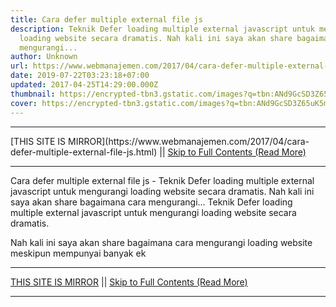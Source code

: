 ```yaml
---
title: Cara defer multiple external file js
description: Teknik Defer loading multiple external javascript untuk mengurangi
  loading website secara dramatis. Nah kali ini saya akan share bagaimana cara
  mengurangi...
author: Unknown
url: https://www.webmanajemen.com/2017/04/cara-defer-multiple-external-file-js.html
date: 2019-07-22T03:23:18+07:00
updated: 2017-04-25T14:29:00.000Z
thumbnail: https://encrypted-tbn3.gstatic.com/images?q=tbn:ANd9GcSD3Z65uK5mWj1kFiaYKxcVJ8w0XiysZTz3V3ak8FIwpkFiTpnc
cover: https://encrypted-tbn3.gstatic.com/images?q=tbn:ANd9GcSD3Z65uK5mWj1kFiaYKxcVJ8w0XiysZTz3V3ak8FIwpkFiTpnc
---
```


<hr/> [THIS SITE IS MIRROR](https://www.webmanajemen.com/2017/04/cara-defer-multiple-external-file-js.html) || <a href="https://www.webmanajemen.com/2017/04/cara-defer-multiple-external-file-js.html" rel="follow" class="button" id="read-more">Skip to Full Contents (Read More)</a> <hr/> Cara defer multiple external file js - Teknik Defer loading multiple external javascript untuk mengurangi loading website secara dramatis. Nah kali ini saya akan share bagaimana cara mengurangi... Teknik Defer loading multiple external javascript untuk mengurangi loading website secara dramatis.

Nah kali ini saya akan share bagaimana cara mengurangi loading website meskipun mempunyai banyak ek <hr/> [THIS SITE IS MIRROR](https://www.webmanajemen.com/2017/04/cara-defer-multiple-external-file-js.html) || <a href="https://www.webmanajemen.com/2017/04/cara-defer-multiple-external-file-js.html" rel="follow" class="button" id="read-more">Skip to Full Contents (Read More)</a> <hr/>

<script>
    if (location.host.includes('dimaslanjaka12')) {
      location.replace('https://www.webmanajemen.com/2017/04/cara-defer-multiple-external-file-js.html');
    }
  </script>